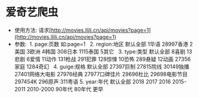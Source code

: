 ﻿# 爱奇艺爬虫
* 使用方法:
请求[http://movies.llili.cn/api/movies?page=1](http://movies.llili.cn/api/movies?page=1)
* 参数:
   1. page:页数 如:page=1
   2. region:地区 默认全部 1华语 28997香港 2美国 3欧洲 4韩国 308日本 1115泰国 5其它
   3. type:类型 默认全部 8喜剧 13悲剧 6爱情 11动作 131枪战 291犯罪 128惊悚 10恐怖 289悬疑 12动画 27356家庭 1284奇幻
   4. guige:规格 默认全部 27397巨制 27815院线 30149独播 27401网络大电影 27976经典 27977口碑佳片 29696杜比 29698电影节目 297454K 296原声 311粤语
   5. year:年代 默认全部 2018 2017 2016 2015-2011 2010-2000 90年代 80年代 更早
